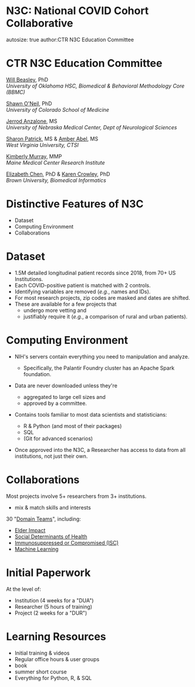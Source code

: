 N3C: National COVID Cohort Collaborative
========================================================
autosize: true
author:CTR N3C Education Committee



CTR N3C Education Committee
========================================================

[Will Beasley](https://scholar.google.com/citations?user=ffsJTC0AAAAJ&hl=en), PhD<br>
*University of Oklahoma HSC, Biomedical & Behavioral Methodology Core (BBMC)*

[Shawn O'Neil](https://som.ucdenver.edu/Profiles/Faculty/Profile/35866), PhD<br>
*University of Colorado School of Medicine*

[Jerrod Anzalone](https://www.unmc.edu/bmi/current-students/student-bios/anzalone-jerrod-bio.html), MS<br>
*University of Nebraska Medical Center, Dept of Neurological Sciences*

[Sharon Patrick](https://directory.hsc.wvu.edu/Profile/67096), MS & [Amber Abel](), MS<br>
*West Virginia University, CTSI*

[Kimberly Murray](https://mmcri.org/?page_id=13959), MMP<br>
*Maine Medical Center Research Institute*

[Elizabeth Chen](https://vivo.brown.edu/display/echen13), PhD & [Karen Crowley](https://www.brown.edu/academics/medical/about-us/research/centers-institutes-and-programs/biomedical-informatics/people/data-scientists/karen-crowley-phd), PhD<br>
*Brown University, Biomedical Informatics*

Distinctive Features of N3C
========================================================

* Dataset
* Computing Environment
* Collaborations

Dataset
========================================================

* 1.5M detailed longitudinal patient records since 2018, from 70+ US Institutions.
* Each COVID-positive patient is matched with 2 controls.
* Identifying variables are removed (*e.g.*, names and IDs).
* For most research projects, zip codes are masked and dates are shifted.
* These are available for a few projects that
  * undergo more vetting and
  * justifiably require it (*e.g.*, a comparison of rural and urban patients).

Computing Environment
========================================================

* NIH's servers contain everything you need to manipulation and analyze.
  * Specifically, the Palantir Foundry cluster has an Apache Spark foundation.

* Data are never downloaded unless they're
  * aggregated to large cell sizes and
  * approved by a committee.

* Contains tools familiar to most data scientists and statisticians:
  * R & Python (and most of their packages)
  * SQL
  * (Git for advanced scenarios)

* Once approved into the N3C, a Researcher has access to data from all institutions, not just their own.

Collaborations
========================================================

Most projects involve 5+ researchers from 3+ institutions.
  * mix & match skills and interests

30 "[Domain Teams](https://covid.cd2h.org/domain-teams)", including:
  * [Elder Impact](https://covid.cd2h.org/elder)
  * [Social Determinants of Health](https://covid.cd2h.org/social-determinants)
  * [Immunosuppressed or Compromised  (ISC)](https://covid.cd2h.org/compromised)
  * [Machine Learning](https://covid.cd2h.org/machine-learning)

Initial Paperwork
========================================================

At the level of:

* Institution (4 weeks for a "DUA")
* Researcher  (5 hours of training)
* Project (2 weeks for a "DUR")

Learning Resources
========================================================

* Initial training & videos
* Regular office hours & user groups
* book
* summer short course
* Everything for Python, R, & SQL

